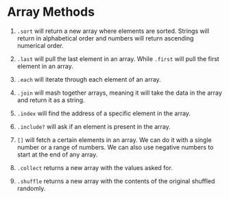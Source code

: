 # Array Methods

1. `.sort` will return a new array where elements are sorted. Strings will return in alphabetical order and numbers will return ascending numerical order.

1. `.last` will pull the last element in an array. While `.first` will pull the first element in an array.

1. `.each` will iterate through each element of an array.

1. `.join` will mash together arrays, meaning it will take the data in the array and return it as a string.

1. `.index` will find the address of a specific element in the array.

1. `.include?` will ask if an element is present in the array.

1. `[]` will fetch a certain elements in an array. We can do it with a single number or a range of numbers. We can also use negative numbers to start at the end of any array.

1. `.collect` returns a new array with the values asked for.

1. `.shuffle` returns a new array with the contents of the original shuffled randomly.
